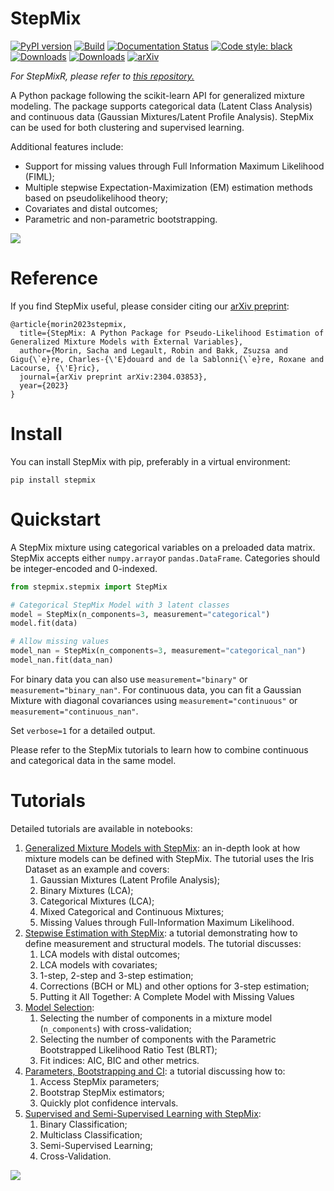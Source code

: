 StepMix
==============================
<a href="https://pypi.org/project/stepmix/"><img src="https://badge.fury.io/py/stepmix.svg" alt="PyPI version"></a>
[![Build](https://github.com/Labo-Lacourse/stepmix/actions/workflows/pytest.yaml/badge.svg)](https://github.com/Labo-Lacourse/stepmix/actions/workflows/pytest.yaml)
[![Documentation Status](https://readthedocs.org/projects/stepmix/badge/?version=latest)](https://stepmix.readthedocs.io/en/latest/index.html)
<a href="https://github.com/psf/black"><img alt="Code style: black" src="https://img.shields.io/badge/code%20style-black-000000.svg"></a>
[![Downloads](https://static.pepy.tech/badge/stepmix)](https://pepy.tech/project/stepmix)
[![Downloads](https://static.pepy.tech/badge/stepmix/month)](https://pepy.tech/project/stepmix)
[![arXiv](https://img.shields.io/badge/arXiv-2304.03853-b31b1b.svg)](https://arxiv.org/abs/2304.03853)

*For StepMixR, please refer to <a href="https://github.com/Labo-Lacourse/stepmixr">this repository.</a>*

A Python package following the scikit-learn API for generalized mixture modeling. The package supports categorical 
data (Latent Class Analysis) and continuous data (Gaussian Mixtures/Latent Profile Analysis). StepMix can be used for
both clustering and supervised learning.

Additional features include:
* Support for missing values through Full Information Maximum Likelihood (FIML); 
* Multiple stepwise Expectation-Maximization (EM) estimation methods based on pseudolikelihood theory;
* Covariates and distal outcomes;
* Parametric and non-parametric bootstrapping.

![](https://drive.google.com/uc?export=view&id=1mB9-Y2N3biqHRyRVX5cvIdixBpoiyCG_)

# Reference
If you find StepMix useful, please consider citing our [arXiv preprint](https://arxiv.org/abs/2304.03853):
```
@article{morin2023stepmix,
  title={StepMix: A Python Package for Pseudo-Likelihood Estimation of Generalized Mixture Models with External Variables},
  author={Morin, Sacha and Legault, Robin and Bakk, Zsuzsa and Gigu{\`e}re, Charles-{\'E}douard and de la Sablonni{\`e}re, Roxane and Lacourse, {\'E}ric},
  journal={arXiv preprint arXiv:2304.03853},
  year={2023}
}
```


# Install
You can install StepMix with pip, preferably in a virtual environment: 
```
pip install stepmix
``` 
# Quickstart
A StepMix mixture using categorical variables on a preloaded data matrix. StepMix accepts either `numpy.array`or 
`pandas.DataFrame`. Categories should be integer-encoded and 0-indexed.

```python
from stepmix.stepmix import StepMix

# Categorical StepMix Model with 3 latent classes
model = StepMix(n_components=3, measurement="categorical")
model.fit(data)

# Allow missing values
model_nan = StepMix(n_components=3, measurement="categorical_nan")
model_nan.fit(data_nan)
```
For binary data you can also use `measurement="binary"` or `measurement="binary_nan"`. For continuous data, you can fit a Gaussian Mixture with diagonal covariances using `measurement="continuous"` or `measurement="continuous_nan"`.

Set `verbose=1` for a detailed output.

Please refer to the StepMix tutorials to learn how to combine continuous and categorical data in the same model.
# Tutorials
Detailed tutorials are available in notebooks: 
1. [Generalized Mixture Models with StepMix](https://colab.research.google.com/drive/1T8017QsMCiy62z2QHOvmbzE-tCECO-w7?): 
an in-depth look at how mixture models can be defined with StepMix. The tutorial uses the Iris Dataset as an example
and covers:
   1. Gaussian Mixtures (Latent Profile Analysis);
   2. Binary Mixtures (LCA);
   3. Categorical Mixtures (LCA);
   3. Mixed Categorical and Continuous Mixtures;
   5. Missing Values through Full-Information Maximum Likelihood.
2. [Stepwise Estimation with StepMix](https://colab.research.google.com/drive/1xJB4y6eaprBMw98lB7kflWz8MfQcT2cI?usp=drive_link):
    a tutorial demonstrating how to define measurement and structural models. The tutorial discusses:
   1. LCA models with distal outcomes;
   2. LCA models with covariates; 
   3. 1-step, 2-step and 3-step estimation;
   4. Corrections (BCH or ML) and other options for 3-step estimation;
   5. Putting it All Together: A Complete Model with Missing Values
3. [Model Selection](https://colab.research.google.com/drive/1btXHCx90eCsnUlQv_yN-9AzKDhJP_JkG?usp=drive_link):
    1. Selecting the number of components in a mixture model (```n_components```) with cross-validation;
    3. Selecting the number of components with the Parametric Bootstrapped Likelihood Ratio Test (BLRT);
    2. Fit indices: AIC, BIC and other metrics.
4. [Parameters, Bootstrapping and CI](https://colab.research.google.com/drive/14DJCqFTUaYp3JtLAeAMYmGHFLCHE-r7z):
   a tutorial discussing how to:
   1. Access StepMix parameters;
   2. Bootstrap StepMix estimators;
   2. Quickly plot confidence intervals.
5. [Supervised and Semi-Supervised Learning with StepMix](https://colab.research.google.com/drive/1GKkdKkCsHWnB4ocjkx8oQdf-gUxHWjeB?usp=sharing):
   1. Binary Classification;
   1. Multiclass Classification;
   1. Semi-Supervised Learning;
   1. Cross-Validation.

![](https://drive.google.com/uc?export=view&id=1gajwp-NTu9kSdK_7DBhpiX0SebEx5WMF)
